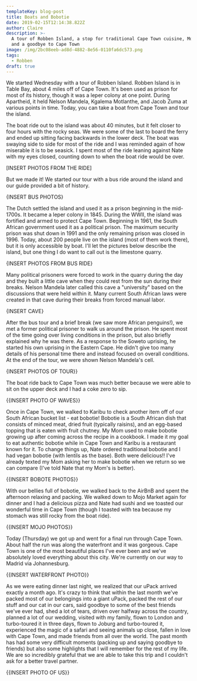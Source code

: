 ```yaml
---
templateKey: blog-post
title: Boats and Bobotie
date: 2019-02-15T12:14:38.822Z
author: Claire
description: >-
  A tour of Robben Island, a stop for traditional Cape Town cuisine, Mojo Market
  and a goodbye to Cape Town
image: /img/2bc08eeb-ad8d-4882-8e56-0110fa6dc573.png
tags:
  - Robben
draft: true
---
```

We started Wednesday with a tour of Robben Island.  Robben Island is in Table Bay, about 4 miles off of Cape Town.  It's been used as prison for most of its history, though it was a leper colony at one point.  During Apartheid, it held Nelson Mandela, Kgalema Motlanthe, and Jacob Zuma at various points in time.  Today, you can take a boat from Cape Town and tour the island.



The boat ride out to the island was about 40 minutes, but it felt closer to four hours with the rocky seas.  We were some of the last to board the ferry and ended up sitting facing backwards in the lower deck.  The boat was swaying side to side for most of the ride and I was reminded again of how miserable it is to be seasick.  I spent most of the ride leaning against Nate with my eyes closed, counting down to when the boat ride would be over.

\[INSERT PHOTOS FROM THE RIDE]



But we made it!  We started our tour with a bus ride around the island and our guide provided a bit of history.  

{INSERT BUS PHOTOS}

The Dutch settled the island and used it as a prison beginning in the mid-1700s.  It became a leper colony in 1845.  During the WWII, the island was fortified and armed to protect Cape Town.  Beginning in 1961, the South African government used it as a political prison.  The maximum security prison was shut down in 1991 and the only remaining prison was closed in 1996.  Today, about 200 people live on the island (most of them work there), but it is only accessible by boat.  I'll let the pictures below describe the island, but one thing I do want to call out is the limestone quarry.  

{INSERT PHOTOS FROM BUS RIDE}

Many political prisoners were forced to work in the quarry during the day and they built a little cave when they could rest from the sun during their breaks.  Nelson Mandela later called this cave a "university" based on the discussions that were held within it.  Many current South African laws were created in that cave during their breaks from forced manual labor.

{INSERT CAVE}



After the bus tour and a brief break (we saw more African penguins!), we met a former political prisoner to walk us around the prison. He spent most of the time going over living conditions in the prison, but also briefly explained why he was there.  As a response to the Soweto uprising, he started his own uprising in the Eastern Cape.  He didn't give too many details of his personal time there and instead focused on overall conditions.  At the end of the tour, we were shown Nelson Mandela's cell.

{INSERT PHOTOS OF TOUR}}

The boat ride back to Cape Town was much better because we were able to sit on the upper deck and I had a coke zero to sip.  

{{INSERT PHOTO OF WAVES}}

Once in Cape Town, we walked to Karibu to check another item off of our South African bucket list - eat bobotie!  Bobotie is a South African dish that consists of minced meat, dried fruit (typically raisins), and an egg-based topping that is eaten with fruit chutney.  My Mom used to make bobotie growing up after coming across the recipe in a cookbook.  I made it my goal to eat authentic bobotie while in Cape Town and Karibu is a restaurant known for it.  To change things up, Nate ordered traditional bobotie and I had vegan bobotie (with lentils as the base).  Both were delicious!!  I've already texted my Mom asking her to make bobotie when we return so we can compare (I've told Nate that my Mom's is better).

{{INSERT BOBOTE PHOTOS}}

With our bellies full of bobotie, we walked back to the AirBnB and spent the afternoon relaxing and packing.  We walked down to Mojo Market again for dinner and I had a delicious pizza and Nate had sushi and we toasted our wonderful time in Cape Town (though I toasted with tea because my stomach was still rocky from the boat ride).

{{INSERT MOJO PHOTOS}}

Today (Thursday) we got up and went for a final run through Cape Town.  About half the run was along the waterfront and it was gorgeous.  Cape Town is one of the most beautiful places I've ever been and we've absolutely loved everything about this city.  We're currently on our way to Madrid via Johannesburg.  

{{INSERT WATERFRONT PHOTO}}

As we were eating dinner last night, we realized that our uPack arrived exactly a month ago.  It's crazy to think that within the last month we've packed most of our belongings into a giant uPack, packed the rest of our stuff and our cat in our cars, said goodbye to some of the best friends we've ever had, shed a lot of tears, driven over halfway across the country, planned a lot of our wedding, visited with my family, flown to London and turbo-toured it in three days, flown to Joburg and turbo-toured it, experienced the magic of a safari and seeing animals up close, fallen in love with Cape Town, and made friends from all over the world.  The past month has had some very difficult moments (packing up and saying goodbye to friends) but also some highlights that I will remember for the rest of my life.  We are so incredibly grateful that we are able to take this trip and I couldn't ask for a better travel partner.

{{INSERT PHOTO OF US}}
